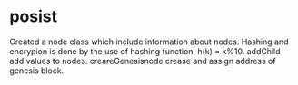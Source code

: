 # posist
Created a node class which include information about nodes.
Hashing and encrypion is done by the use of hashing function, h(k) = k%10.
addChild add values to nodes.
creareGenesisnode crease and assign address of genesis block.
